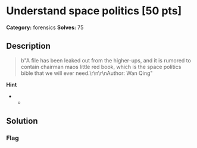 # Understand space politics [50 pts]

**Category:** forensics
**Solves:** 75

## Description
>b"A file has been leaked out from the higher-ups, and it is rumored to contain chairman maos little red book, which is the space politics bible that we will ever need.\r\n\r\nAuthor: Wan Qing"

**Hint**
* -

## Solution

### Flag

